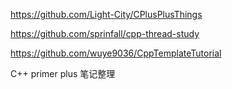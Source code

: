 https://github.com/Light-City/CPlusPlusThings

https://github.com/sprinfall/cpp-thread-study

https://github.com/wuye9036/CppTemplateTutorial

C++ primer plus 笔记整理


